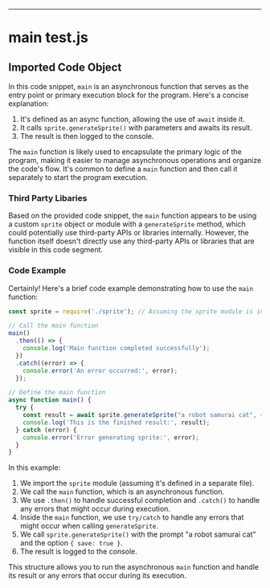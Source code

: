 

  

  

  
---
# main test.js
## Imported Code Object
In this code snippet, `main` is an asynchronous function that serves as the entry point or primary execution block for the program. Here's a concise explanation:

1. It's defined as an async function, allowing the use of `await` inside it.
2. It calls `sprite.generateSprite()` with parameters and awaits its result.
3. The result is then logged to the console.

The `main` function is likely used to encapsulate the primary logic of the program, making it easier to manage asynchronous operations and organize the code's flow. It's common to define a `main` function and then call it separately to start the program execution.

### Third Party Libaries

Based on the provided code snippet, the `main` function appears to be using a custom `sprite` object or module with a `generateSprite` method, which could potentially use third-party APIs or libraries internally. However, the function itself doesn't directly use any third-party APIs or libraries that are visible in this code segment.

### Code Example

Certainly! Here's a brief code example demonstrating how to use the `main` function:

```javascript
const sprite = require('./sprite'); // Assuming the sprite module is in a separate file

// Call the main function
main()
  .then(() => {
    console.log('Main function completed successfully');
  })
  .catch((error) => {
    console.error('An error occurred:', error);
  });

// Define the main function
async function main() {
  try {
    const result = await sprite.generateSprite("a robot samurai cat", { save: true });
    console.log('This is the finished result:', result);
  } catch (error) {
    console.error('Error generating sprite:', error);
  }
}
```

In this example:

1. We import the `sprite` module (assuming it's defined in a separate file).
2. We call the `main` function, which is an asynchronous function.
3. We use `.then()` to handle successful completion and `.catch()` to handle any errors that might occur during execution.
4. Inside the `main` function, we use `try/catch` to handle any errors that might occur when calling `generateSprite`.
5. We call `sprite.generateSprite()` with the prompt "a robot samurai cat" and the option `{ save: true }`.
6. The result is logged to the console.

This structure allows you to run the asynchronous `main` function and handle its result or any errors that occur during its execution.


  